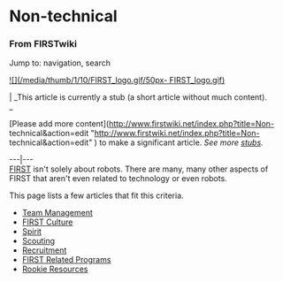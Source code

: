 

# Non-technical

### From FIRSTwiki

Jump to: navigation, search

[![](/media/thumb/1/10/FIRST_logo.gif/50px-
FIRST_logo.gif)](/index.php/Image:FIRST_logo.gif "" )

|  _This article is currently a stub (a short article without much content).  
_

[Please add more content](http://www.firstwiki.net/index.php?title=Non-
technical&action=edit "http://www.firstwiki.net/index.php?title=Non-
technical&action=edit" ) to make a significant article. _See more
[stubs](/index.php/Special:Shortpages "Special:Shortpages" )._  
  
---|---  
[FIRST](/index.php/FIRST "FIRST" ) isn't solely about robots. There are many,
many other aspects of FIRST that aren't even related to technology or even
robots.

This page lists a few articles that fit this criteria.

  * [Team Management](/index.php/Team_management "Team management" )
  * [FIRST Culture](/index.php/FIRST_culture "FIRST culture" )
  * [Spirit](/index.php/Spirit "Spirit" )
  * [Scouting](/index.php/Scouting "Scouting" )
  * [Recruitment](/index.php/Recruitment "Recruitment" )
  * [FIRST Related Programs](/index.php?title=FIRST_Related_Programs&action=edit "FIRST Related Programs" )
  * [Rookie Resources](/index.php/Rookie_Resources "Rookie Resources" )

